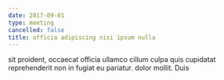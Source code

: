 ```yaml
---
date: 2017-09-01
type: meeting
cancelled: false
title: officia adipiscing nisi ipsum nulla
---
```

sit proident, occaecat officia ullamco cillum culpa quis cupidatat reprehenderit non in fugiat eu pariatur. dolor mollit. Duis